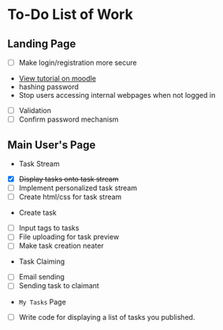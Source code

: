 # To-Do List of Work

## Landing Page

- [ ] Make login/registration more secure <br>
* [View tutorial on moodle](http://moodle2.csis.ul.ie) <br>
* hashing password<br>
* Stop users accessing internal webpages when not logged in<br>
- [ ] Validation
- [ ] Confirm password mechanism

## Main User's Page
* Task Stream
- [X] ~~Display tasks onto task stream~~
- [ ] Implement personalized task stream
- [ ] Create html/css for task stream
* Create task
- [ ] Input tags to tasks
- [ ] File uploading for task preview
- [ ] Make task creation neater
* Task Claiming
- [ ] Email sending
- [ ] Sending task to claimant
* `My Tasks` Page
- [ ] Write code for displaying a list of tasks you published.
